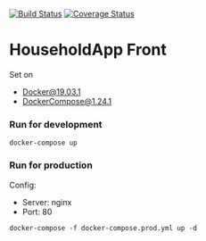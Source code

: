 [![Build Status](https://travis-ci.org/damiankoper/hhapp-front.svg?branch=master)](https://travis-ci.org/damiankoper/hhapp-front.svg?branch=master)
[![Coverage Status](https://coveralls.io/repos/github/damiankoper/hhapp-front/badge.svg?branch=master)](https://coveralls.io/github/damiankoper/hhapp-front?branch=master)
# HouseholdApp Front

Set on 
* Docker@19.03.1
* DockerCompose@1.24.1

### Run for development
```
docker-compose up
```

### Run for production
Config:
* Server: nginx
* Port: 80
```
docker-compose -f docker-compose.prod.yml up -d
```